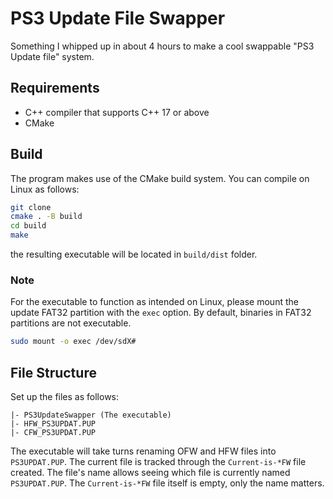 # PS3 Update File Swapper

Something I whipped up in about 4 hours to make a cool swappable "PS3 Update file" system.

## Requirements

* C++ compiler that supports C++ 17 or above
* CMake

## Build

The program makes use of the CMake build system.
You can compile on Linux as follows:

```bash
git clone
cmake . -B build
cd build
make
```

the resulting executable will be located in `build/dist` folder.

### Note

For the executable to function as intended on Linux, please mount the update FAT32 partition with the `exec` option. By default, binaries in FAT32 partitions are not executable.

```bash
sudo mount -o exec /dev/sdX#
```

## File Structure

Set up the files as follows:

```text
|- PS3UpdateSwapper (The executable)
|- HFW_PS3UPDAT.PUP
|- CFW_PS3UPDAT.PUP
```

The executable will take turns renaming OFW and HFW files into `PS3UPDAT.PUP`. The current file is tracked through the `Current-is-*FW` file created. The file's name allows seeing which file is currently named `PS3UPDAT.PUP`. The `Current-is-*FW` file itself is empty, only the name matters.
